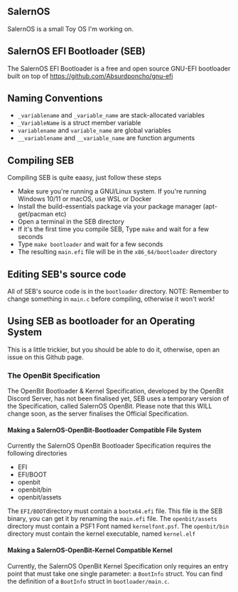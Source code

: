 ## SalernOS
SalernOS is a small Toy OS I'm working on.

## SalernOS EFI Bootloader (SEB)
The SalernOS EFI Bootloader is a free and open source GNU-EFI bootloader built on top of https://github.com/Absurdponcho/gnu-efi

## Naming Conventions
* ```_variablename``` and ```_variable_name``` are stack-allocated variables
* ```_VariableName``` is a struct member variable
* ```variablename``` and ```variable_name``` are global variables
* ```__variablename``` and ```__variable_name``` are function arguments

## Compiling SEB
Compiling SEB is quite eaasy, just follow these steps
* Make sure you're running a GNU/Linux system. If you're running Windows 10/11 or macOS, use WSL or Docker
* Install the build-essentials package via your package manager (apt-get/pacman etc)
* Open a terminal in the SEB directory
* If it's the first time you compile SEB, Type `make` and wait for a few seconds
* Type `make bootloader` and wait for a few seconds
* The resulting `main.efi` file will be in the `x86_64/bootloader` directory

## Editing SEB's source code
All of SEB's source code is in the `bootloader` directory.
NOTE: Remember to change something in `main.c` before compiling, otherwise it won't work!

## Using SEB as bootloader for an Operating System
This is a little trickier, but you should be able to do it, otherwise, open an issue on this Github page.

### The OpenBit Specification
The OpenBit Bootloader & Kernel Specification, developed by the OpenBit Discord Server, has not been finalised yet, SEB uses a temporary version of the Specification, called SalernOS OpenBit. Please note that this WILL change soon, as the server finalises the Official Specification.

#### Making a SalernOS-OpenBit-Bootloader Compatible File System
Currently the SalernOS OpenBit Bootloader Specification requires the following directories
* EFI
* EFI/BOOT
* openbit
* openbit/bin
* openbit/assets

The `EFI/BOOT`directory must contain a `bootx64.efi` file. This file is the SEB binary, you can get it by renaming the `main.efi` file.
The `openbit/assets` directory must contain a PSF1 Font named `kernelfont.psf`.
The `openbit/bin` directory must contain the kernel executable, named `kernel.elf`

#### Making a SalernOS-OpenBit-Kernel Compatible Kernel
Currently, the SalernOS OpenBit Kernel Specification only requires an entry point that must take one single parameter: a `BootInfo` struct.
You can find the definition of a `BootInfo` struct in `bootloader/main.c`.
